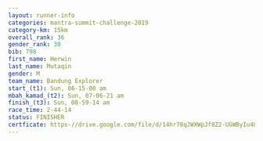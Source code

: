 ```yaml
---
layout: runner-info 
categories: mantra-summit-challenge-2019 
category-km: 15km 
overall_rank: 36
gender_rank: 30
bib: 798
first_name: Herwin
last_name: Mutaqin
gender: M
team_name: Bandung Explorer
start_(t1): Sun, 06-15-00 am
mbah_kamad_(t2): Sun, 07-06-21 am
finish_(t3): Sun, 08-59-14 am
race_time: 2-44-14
status: FINISHER
certficate: https-//drive.google.com/file/d/14hr78qJWXWpJf8Z2-UGWByIu4QVC1W2A/view?usp=sharing
---
```

